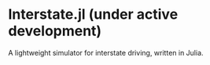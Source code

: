 # Interstate.jl (under active development)

A lightweight simulator for interstate driving, written in Julia.
